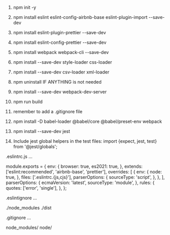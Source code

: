 1. npm init -y
2. npm install eslint eslint-config-airbnb-base eslint-plugin-import --save-dev
3. npm install eslint-plugin-prettier --save-dev
4. npm install eslint-config-prettier --save-dev
5. npm install webpack webpack-cli --save-dev
6. npm install --save-dev style-loader css-loader
7. npm install --save-dev csv-loader xml-loader
8. npm uninstall IF ANYTHING is not needed

9. npm install --save-dev webpack-dev-server
10. npm run build

11. remember to add a .gitignore file

12. npm install -D babel-loader @babel/core @babel/preset-env webpack

13. npm install --save-dev jest
14. Include jest global helpers in the test files:
import {expect, jest, test} from '@jest/globals';

.eslintrc.js ...

module.exports = {
env: {
browser: true,
es2021: true,
},
extends: ['eslint:recommended', 'airbnb-base', 'prettier'],
overrides: [
{
env: {
node: true,
},
files: ['.eslintrc.{js,cjs}'],
parserOptions: {
sourceType: 'script',
},
},
],
parserOptions: {
ecmaVersion: 'latest',
sourceType: 'module',
},
rules: {
quotes: ['error', 'single'],
},
};

.eslintignore ...

./node_modules
./dist

.gitignore ...

node_modules/
node/
